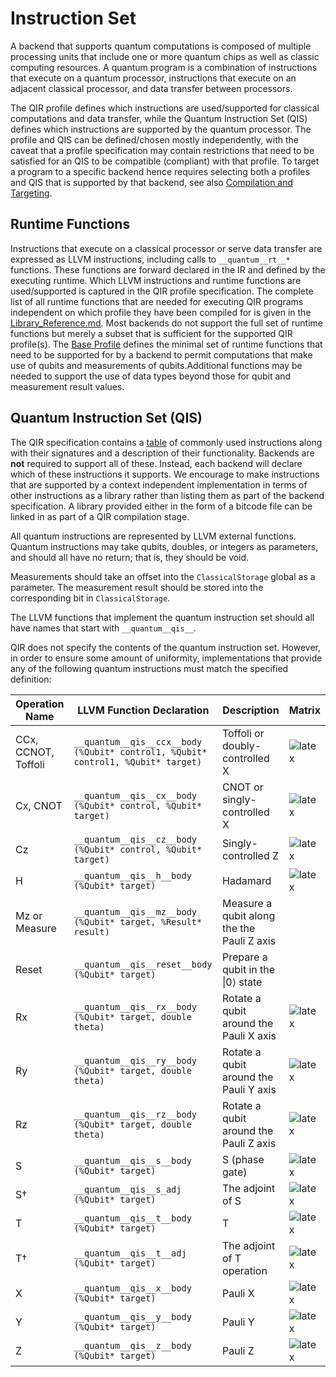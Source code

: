 # Instruction Set

A backend that supports quantum computations is composed of multiple processing
units that include one or more quantum chips as well as classic computing
resources. A quantum program is a combination of instructions that execute on a
quantum processor, instructions that execute on an adjacent classical processor,
and data transfer between processors.

The QIR profile defines which instructions are used/supported for classical
computations and data transfer, while the Quantum Instruction Set (QIS) defines
which instructions are supported by the quantum processor. The profile and QIS
can be defined/chosen mostly independently, with the caveat that a profile
specification may contain restrictions that need to be satisfied for an QIS to
be compatible (compliant) with that profile. To target a program to a specific
backend hence requires selecting both a profiles and QIS that is supported by
that backend, see also [Compilation and
Targeting](Compilation_And_Targeting.md).

## Runtime Functions

Instructions that execute on a classical processor or serve data transfer are
expressed as LLVM instructions, including calls to `__quantum__rt__*` functions.
These functions are forward declared in the IR and defined by the executing
runtime. Which LLVM instructions and runtime functions are used/supported is
captured in the QIR profile specification. The complete list of all runtime
functions that are needed for executing QIR programs independent on which
profile they have been compiled for is given in the [Library_Reference.md]().
Most backends do not support the full set of runtime functions but merely a
subset that is sufficient for the supported QIR profile(s). The [Base
Profile](profiles/Base_Profile.md) defines the minimal set of runtime functions
that need to be supported for by a backend to permit computations that make use
of qubits and measurements of qubits.Additional functions may be needed to
support the use of data types beyond those for qubit and measurement result
values.

## Quantum Instruction Set (QIS)

The QIR specification contains a [table](../QuantumInstructions.md) of commonly
used instructions along with their signatures and a description of their
functionality. Backends are **not** required to support all of these. Instead,
each backend will declare which of these instructions it supports. We encourage
to make instructions that are supported by a context independent implementation
in terms of other instructions as a library rather than listing them as part of
the backend specification. A library provided either in the form of a bitcode
file can be linked in as part of a QIR compilation stage.

All quantum instructions are represented by LLVM external functions. Quantum
instructions may take qubits, doubles, or integers as parameters, and should all
have no return; that is, they should be void.

Measurements should take an offset into the `ClassicalStorage` global as a
parameter. The measurement result should be stored into the corresponding bit in
`ClassicalStorage`.

The LLVM functions that implement the quantum instruction set should all have
names that start with `__quantum__qis__`.

QIR does not specify the contents of the quantum instruction set. However, in
order to ensure some amount of uniformity, implementations that provide any of
the following quantum instructions must match the specified definition:

| Operation Name | LLVM Function Declaration  | Description | Matrix |
|----------------|----------------------------|-------------|--------|
| CCx, CCNOT, Toffoli | `__quantum__qis__ccx__body (%Qubit* control1, %Qubit* control1, %Qubit* target)` | Toffoli or doubly-controlled X | ![latex](https://render.githubusercontent.com/render/math?math=%5Cdisplaystyle+%5Cbegin%7Bbmatrix%7D+1+%26+0+%26+0+%26+0+%26+0+%26+0+%26+0+%26+0+%5C%5C+0+%26+1+%26+0+%26+0+%26+0+%26+0+%26+0+%26+0+%5C%5C+0+%26+0+%26+1+%26+0+%26+0+%26+0+%26+0+%26+0+%5C%5C+0+%26+0+%26+0+%26+1+%26+0+%26+0+%26+0+%26+0+%5C%5C+0+%26+0+%26+0+%26+0+%26+1+%26+0+%26+0+%26+0+%5C%5C+0+%26+0+%26+0+%26+0+%26+0+%26+1+%26+0+%26+0+%5C%5C+0+%26+0+%26+0+%26+0+%26+0+%26+0+%26+0+%26+1+%5C%5C+0+%26+0+%26+0+%26+0+%26+0+%26+0+%26+1+%26+0+%5C%5C+%5Cend%7Bbmatrix%7D) |
| Cx, CNOT | `__quantum__qis__cx__body (%Qubit* control, %Qubit* target)` | CNOT or singly-controlled X | ![latex](https://render.githubusercontent.com/render/math?math=%5Cdisplaystyle+%5Cbegin%7Bbmatrix%7D+1+%26+0+%26+0+%26+0+%5C%5C+0+%26+1+%26+0+%26+0+%5C%5C+0+%26+0+%26+0+%26+1+%5C%5C+0+%26+0+%26+1+%26+0+%5C%5C+%5Cend%7Bbmatrix%7D) |
| Cz | `__quantum__qis__cz__body (%Qubit* control, %Qubit* target)` | Singly-controlled Z | ![latex](https://render.githubusercontent.com/render/math?math=%5Cdisplaystyle+%5Cbegin%7Bbmatrix%7D+1+%26+0+%26+0+%26+0+%5C%5C+0+%26+1+%26+0+%26+0+%5C%5C+0+%26+0+%26+1+%26+0+%5C%5C+0+%26+0+%26+0+%26+-1+%5C%5C+%5Cend%7Bbmatrix%7D) |
| H | `__quantum__qis__h__body (%Qubit* target)` | Hadamard | ![latex](https://render.githubusercontent.com/render/math?math=%5Cdisplaystyle+%5Cfrac%7B1%7D%7B%5Csqrt%7B2%7D%7D%5Cbegin%7Bbmatrix%7D+1+%26+1+%5C%5C+1+%26+-1+%5C%5C+%5Cend%7Bbmatrix%7D) |
| Mz or Measure | `__quantum__qis__mz__body (%Qubit* target, %Result* result)` | Measure a qubit along the the Pauli Z axis |
| Reset | `__quantum__qis__reset__body (%Qubit* target)` | Prepare a qubit in the \|0⟩ state |
| Rx | `__quantum__qis__rx__body (%Qubit* target, double theta)` | Rotate a qubit around the Pauli X axis | ![latex](https://render.githubusercontent.com/render/math?math=%5Cdisplaystyle+%5Cbegin%7Bbmatrix%7D+%5Ccos+%5Cfrac+%7B%5Ctheta%7D+%7B2%7D+%26+-i%5Csin+%5Cfrac+%7B%5Ctheta%7D+%7B2%7D+%5C%5C+-i%5Csin+%5Cfrac+%7B%5Ctheta%7D+%7B2%7D+%26+%5Ccos+%5Cfrac+%7B%5Ctheta%7D+%7B2%7D+%5C%5C+%5Cend%7Bbmatrix%7D) |
| Ry | `__quantum__qis__ry__body (%Qubit* target, double theta)` | Rotate a qubit around the Pauli Y axis | ![latex](https://render.githubusercontent.com/render/math?math=%5Cdisplaystyle+%5Cbegin%7Bbmatrix%7D+%5Ccos+%5Cfrac+%7B%5Ctheta%7D+%7B2%7D+%26+-%5Csin+%5Cfrac+%7B%5Ctheta%7D+%7B2%7D+%5C%5C+%5Csin+%5Cfrac+%7B%5Ctheta%7D+%7B2%7D+%26+%5Ccos+%5Cfrac+%7B%5Ctheta%7D+%7B2%7D+%5C%5C+%5Cend%7Bbmatrix%7D) |
| Rz | `__quantum__qis__rz__body (%Qubit* target, double theta)` | Rotate a qubit around the Pauli Z axis | ![latex](https://render.githubusercontent.com/render/math?math=%5Cdisplaystyle+%5Cbegin%7Bbmatrix%7D+e%5E%7B-i+%5Ctheta%2F2%7D+%26+0+%5C%5C+0+%26+e%5E%7Bi+%5Ctheta%2F2%7D+%5C%5C+%5Cend%7Bbmatrix%7D) | |
| S | `__quantum__qis__s__body (%Qubit* target)` | S (phase gate)  | ![latex](https://render.githubusercontent.com/render/math?math=%5Cdisplaystyle+%5Cbegin%7Bbmatrix%7D+1+%26+0+%5C%5C+0+%26+i+%5C%5C+%5Cend%7Bbmatrix%7D) |
| S&dagger; | `__quantum__qis__s_adj (%Qubit* target)` | The adjoint of S | ![latex](https://render.githubusercontent.com/render/math?math=%5Cdisplaystyle+%5Cbegin%7Bbmatrix%7D+1+%26+0+%5C%5C+0+%26+-i+%5C%5C+%5Cend%7Bbmatrix%7D) |
| T | `__quantum__qis__t__body (%Qubit* target)` | T | ![latex](https://render.githubusercontent.com/render/math?math=%5Cdisplaystyle+%5Cbegin%7Bbmatrix%7D+1+%26+0+%5C%5C+0+%26+e%5E%7Bi%5Cpi%2F4%7D+%5C%5C+%5Cend%7Bbmatrix%7D) |
| T&dagger; | `__quantum__qis__t__adj (%Qubit* target)` | The adjoint of T operation | ![latex](https://render.githubusercontent.com/render/math?math=%5Cdisplaystyle+%5Cbegin%7Bbmatrix%7D+1+%26+0+%5C%5C+0+%26+e%5E%7B-i%5Cpi%2F4%7D+%5C%5C+%5Cend%7Bbmatrix%7D) |
| X | `__quantum__qis__x__body (%Qubit* target)` | Pauli X | ![latex](https://render.githubusercontent.com/render/math?math=%5Cdisplaystyle+%5Cbegin%7Bbmatrix%7D+0+%26+1+%5C%5C+1+%26+0+%5C%5C+%5Cend%7Bbmatrix%7D) |
| Y | `__quantum__qis__y__body (%Qubit* target)` | Pauli Y | ![latex](https://render.githubusercontent.com/render/math?math=%5Cdisplaystyle+%5Cbegin%7Bbmatrix%7D+0+%26+-i+%5C%5C+i+%26+0+%5C%5C+%5Cend%7Bbmatrix%7D) |
| Z | `__quantum__qis__z__body (%Qubit* target)` | Pauli Z | ![latex](https://render.githubusercontent.com/render/math?math=%5Cdisplaystyle+%5Cbegin%7Bbmatrix%7D+1+%26+0+%5C%5C+0+%26+-1+%5C%5C+%5Cend%7Bbmatrix%7D) |
